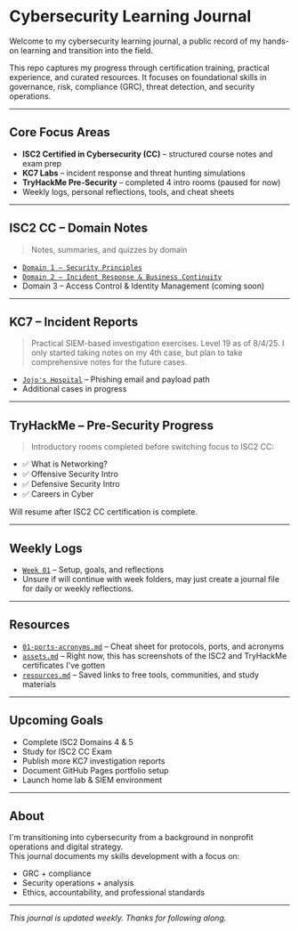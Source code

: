 # Cybersecurity Learning Journal

Welcome to my cybersecurity learning journal, a public record of my hands-on learning and transition into the field.

This repo captures my progress through certification training, practical experience, and curated resources. It focuses on foundational skills in governance, risk, compliance (GRC), threat detection, and security operations.

---

## Core Focus Areas

- **ISC2 Certified in Cybersecurity (CC)** – structured course notes and exam prep  
- **KC7 Labs** – incident response and threat hunting simulations  
- **TryHackMe Pre-Security** – completed 4 intro rooms (paused for now)  
- Weekly logs, personal reflections, tools, and cheat sheets

---

## ISC2 CC – Domain Notes

> Notes, summaries, and quizzes by domain

- [`Domain 1 – Security Principles`](ISC2-CC-notes/domain-01.md) 
- [`Domain 2 – Incident Response & Business Continuity`](ISC2-CC-notes/domain-02.md) 
- Domain 3 – Access Control & Identity Management (coming soon)

---

## KC7 – Incident Reports

> Practical SIEM-based investigation exercises. Level 19 as of 8/4/25.
> I only started taking notes on my 4th case, but plan to take comprehensive notes for the future cases.

- [`Jojo's Hospital`](KC7-incident-reports/Jojo's-Hospital.md) – Phishing email and payload path  
- Additional cases in progress

---

## TryHackMe – Pre-Security Progress

> Introductory rooms completed before switching focus to ISC2 CC:

- ✅ What is Networking?  
- ✅ Offensive Security Intro  
- ✅ Defensive Security Intro  
- ✅ Careers in Cyber

Will resume after ISC2 CC certification is complete.

---

## Weekly Logs

- [`Week 01`](Week-01/intro.md) – Setup, goals, and reflections  
- Unsure if will continue with week folders, may just create a journal file for daily or weekly reflections.

---

## Resources

- [`01-ports-acronyms.md`](cheat-sheets/01-ports-acronyms.md) – Cheat sheet for protocols, ports, and acronyms  
- [`assets.md`](assets.md) – Right now, this has screenshots of the ISC2 and TryHackMe certificates I've gotten
- [`resources.md`](resources.md) – Saved links to free tools, communities, and study materials

---

## Upcoming Goals

- Complete ISC2 Domains 4 & 5
- Study for ISC2 CC Exam
- Publish more KC7 investigation reports  
- Document GitHub Pages portfolio setup  
- Launch home lab & SIEM environment  

---

## About

I'm transitioning into cybersecurity from a background in nonprofit operations and digital strategy.  
This journal documents my skills development with a focus on:

- GRC + compliance  
- Security operations + analysis  
- Ethics, accountability, and professional standards

---

_This journal is updated weekly. Thanks for following along._
